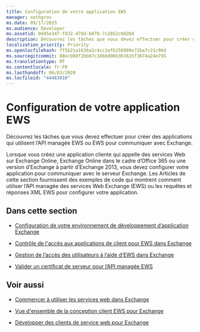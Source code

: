 ```yaml
---
title: Configuration de votre application EWS
manager: sethgros
ms.date: 09/17/2015
ms.audience: Developer
ms.assetid: 0d45e347-f832-478d-b078-7c2852c0d204
description: Découvrez les tâches que vous devez effectuer pour créer des applications qui utilisent l’API managée EWS ou EWS pour communiquer avec Exchange.
localization_priority: Priority
ms.openlocfilehash: ff5b21a1636a1c4cc1ef6256989e72ba7c21c96d
ms.sourcegitcommit: 88ec988f2bb67c1866d06b361615f3674a24e795
ms.translationtype: MT
ms.contentlocale: fr-FR
ms.lasthandoff: 06/03/2020
ms.locfileid: "44463810"
---
```

# <a name="setting-up-your-ews-application"></a>Configuration de votre application EWS

Découvrez les tâches que vous devez effectuer pour créer des applications qui utilisent l’API managée EWS ou EWS pour communiquer avec Exchange. 
  
Lorsque vous créez une application cliente qui appelle des services Web sur Exchange Online, Exchange Online dans le cadre d’Office 365 ou une version d’Exchange à partir d’Exchange 2013, vous devez configurer votre application pour communiquer avec le serveur Exchange. Les Articles de cette section fournissent des exemples de code qui montrent comment utiliser l’API managée des services Web Exchange (EWS) ou les requêtes et réponses XML EWS pour configurer votre application.
  
## <a name="in-this-section"></a>Dans cette section

- [Configuration de votre environnement de développement d’application Exchange](setting-up-your-exchange-application-development-environment.md)
    
- [Contrôle de l'accès aux applications de client pour EWS dans Exchange](controlling-client-application-access-to-ews-in-exchange.md)
    
- [Gestion de l’accès des utilisateurs à l’aide d’EWS dans Exchange](managing-user-access-by-using-ews-in-exchange.md)
    
- [Valider un certificat de serveur pour l’API managée EWS](how-to-validate-a-server-certificate-for-the-ews-managed-api.md)
    
## <a name="see-also"></a>Voir aussi


- [Commencer à utiliser les services web dans Exchange](start-using-web-services-in-exchange.md)
    
- [Vue d'ensemble de la conception client EWS pour Exchange](ews-client-design-overview-for-exchange.md)
    
- [Développer des clients de service web pour Exchange](develop-web-service-clients-for-exchange.md)
    

